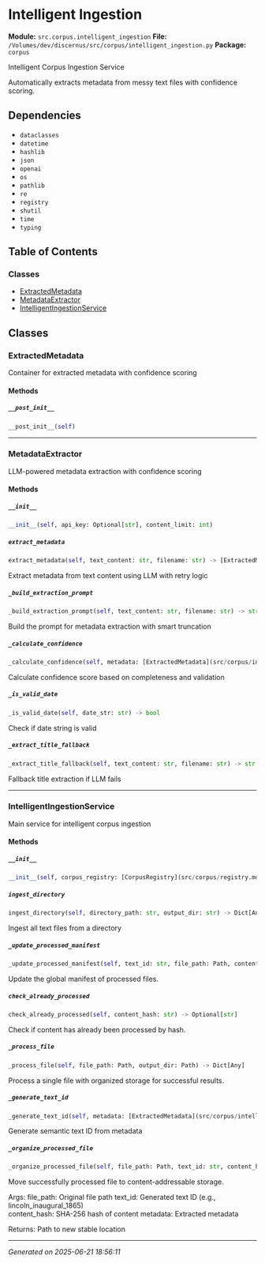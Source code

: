 # Intelligent Ingestion

**Module:** `src.corpus.intelligent_ingestion`
**File:** `/Volumes/dev/discernus/src/corpus/intelligent_ingestion.py`
**Package:** `corpus`

Intelligent Corpus Ingestion Service

Automatically extracts metadata from messy text files with confidence scoring.

## Dependencies

- `dataclasses`
- `datetime`
- `hashlib`
- `json`
- `openai`
- `os`
- `pathlib`
- `re`
- `registry`
- `shutil`
- `time`
- `typing`

## Table of Contents

### Classes
- [ExtractedMetadata](#extractedmetadata)
- [MetadataExtractor](#metadataextractor)
- [IntelligentIngestionService](#intelligentingestionservice)

## Classes

### ExtractedMetadata

Container for extracted metadata with confidence scoring

#### Methods

##### `__post_init__`
```python
__post_init__(self)
```

---

### MetadataExtractor

LLM-powered metadata extraction with confidence scoring

#### Methods

##### `__init__`
```python
__init__(self, api_key: Optional[str], content_limit: int)
```

##### `extract_metadata`
```python
extract_metadata(self, text_content: str, filename: str) -> [ExtractedMetadata](src/corpus/intelligent_ingestion.md#extractedmetadata)
```

Extract metadata from text content using LLM with retry logic

##### `_build_extraction_prompt`
```python
_build_extraction_prompt(self, text_content: str, filename: str) -> str
```

Build the prompt for metadata extraction with smart truncation

##### `_calculate_confidence`
```python
_calculate_confidence(self, metadata: [ExtractedMetadata](src/corpus/intelligent_ingestion.md#extractedmetadata), text_content: str) -> float
```

Calculate confidence score based on completeness and validation

##### `_is_valid_date`
```python
_is_valid_date(self, date_str: str) -> bool
```

Check if date string is valid

##### `_extract_title_fallback`
```python
_extract_title_fallback(self, text_content: str, filename: str) -> str
```

Fallback title extraction if LLM fails

---

### IntelligentIngestionService

Main service for intelligent corpus ingestion

#### Methods

##### `__init__`
```python
__init__(self, corpus_registry: [CorpusRegistry](src/corpus/registry.md#corpusregistry), confidence_threshold: float, content_limit: int)
```

##### `ingest_directory`
```python
ingest_directory(self, directory_path: str, output_dir: str) -> Dict[Any]
```

Ingest all text files from a directory

##### `_update_processed_manifest`
```python
_update_processed_manifest(self, text_id: str, file_path: Path, content_hash: str, metadata: [ExtractedMetadata](src/corpus/intelligent_ingestion.md#extractedmetadata)) -> None
```

Update the global manifest of processed files.

##### `check_already_processed`
```python
check_already_processed(self, content_hash: str) -> Optional[str]
```

Check if content has already been processed by hash.

##### `_process_file`
```python
_process_file(self, file_path: Path, output_dir: Path) -> Dict[Any]
```

Process a single file with organized storage for successful results.

##### `_generate_text_id`
```python
_generate_text_id(self, metadata: [ExtractedMetadata](src/corpus/intelligent_ingestion.md#extractedmetadata)) -> str
```

Generate semantic text ID from metadata

##### `_organize_processed_file`
```python
_organize_processed_file(self, file_path: Path, text_id: str, content_hash: str, metadata: [ExtractedMetadata](src/corpus/intelligent_ingestion.md#extractedmetadata)) -> Path
```

Move successfully processed file to content-addressable storage.

Args:
    file_path: Original file path
    text_id: Generated text ID (e.g., lincoln_inaugural_1865)  
    content_hash: SHA-256 hash of content
    metadata: Extracted metadata
    
Returns:
    Path to new stable location

---

*Generated on 2025-06-21 18:56:11*